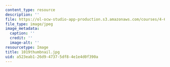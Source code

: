 ```yaml
---
content_type: resource
description: ''
file: https://ol-ocw-studio-app-production.s3.amazonaws.com/courses/4-614-religious-architecture-and-islamic-cultures-fall-2002/a523eab126d947375df84e1e4d0f390a_1019thumbnail.jpg
file_type: image/jpeg
image_metadata:
  caption: ''
  credit: ''
  image-alt: ''
resourcetype: Image
title: 1019thumbnail.jpg
uid: a523eab1-26d9-4737-5df8-4e1e4d0f390a
---
```

